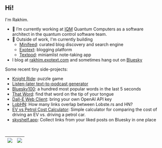 ## Hi!

I'm Rakhim.

- 🔭 I’m currently working at [IQM](https://www.meetiqm.com/) Quantum Computers as a software architect in the quantum control software team.
- 🌱 Outside of work, I'm currently building
  - [Minifeed](https://minifeed.net/): curated blog discovery and search engine
  - [Exotext](https://exotext.com/): blogging platform
  - [Textpod](https://github.com/freetonik/textpod): miniamlist note-taking app
- I blog at [rakhim.exotext.com](https://rakhim.exotext.com/) and sometimes hang out on [Bluesky](https://bsky.app/profile/rakhim.org)

Some recent tiny side-projects:

- [Knight Ride](https://knightride.rakhim.org/): puzzle game
- [Listen-later text-to-podcast generator](https://github.com/freetonik/linkcast)
- [Bluesky100](https://bluesky100.rakhim.org/): a hundred most popular words in the last 5 seconds
- [That Word](https://word.rakhim.org/): find that word on the tip of your tongue
- [Dall-E Web Client](https://dalle.skyshelf.app/): bring your own OpenAI API key
- [LobHN](https://lobhn.skyshelf.app/): How many links overlap between Lobste.rs and HN?
- [EV vs Petrol Cost Calculator](https://ev-vs-petrol.rakhim.org/): Simple calculator for comparing the cost of driving an EV vs. driving a petrol car.
- [skyshelf.app](https://skyshelf.app/): Collect links from your liked posts on Bluesky in one place

<br>

| <img align="center" src="https://github-readme-stats.vercel.app/api?username=freetonik&count_private=true&include_all_commits=true&show_icons=true&hide_title=true&hide_border=true" /> | <img align="center" src="https://github-readme-stats.vercel.app/api/top-langs/?username=freetonik&layout=compact&hide_title=true&hide_border=true&langs_count=10&hide=html,css,tex" /> |
|-----------------------------------------------------------------------------------------------------------------------------------------------------------------------------------------|----------------------------------------------------------------------------------------------------------------------------------------------------------------------|

